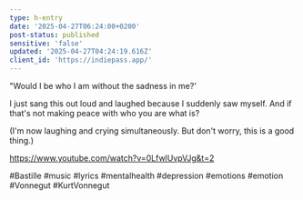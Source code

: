 ```yaml
---
type: h-entry
date: '2025-04-27T06:24:00+0200'
post-status: published
sensitive: 'false'
updated: '2025-04-27T04:24:19.616Z'
client_id: 'https://indiepass.app/'
---
```

"Would I be who I am without the sadness in me?' 

I just sang this out loud and laughed because I suddenly saw myself. And if that's not making peace with who you are what is? 

(I'm now laughing and crying simultaneously. But don't worry, this is a good thing.)

https://www.youtube.com/watch?v=0LfwlUvpVJg&t=2

#Bastille #music #lyrics #mentalhealth #depression #emotions #emotion #Vonnegut #KurtVonnegut
